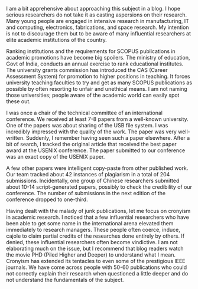I am a bit apprehensive about approaching this subject in a blog. I hope serious researchers do not take it as casting aspersions on their research. Many young 
people are engaged in intensive research in manufacturing, IT and computing, electronics, fabrications,  and space research. My intention is not to discourage 
them but to be aware of many influential researchers at elite academic institutions of the country.

Ranking institutions and the requirements for SCOPUS publications in academic promotions have become big spoilers. The ministry of education, Govt of India, 
conducts an annual exercise to rank educational institutes.  The university grants commission has introduced the CAS (Career Assessment System) for promotion to 
higher positions in teaching.  It forces university teaching faculties to try and get as many SCOPUS publications as possible by often resorting to unfair and 
unethical means. I am not naming those universities; people aware of the academic world can easily spot these out. 

I was once a chair of the technical committee of an international conference. We received at least 7-8 papers from a well-known university. One of the papers was 
about sharing of the USB file system. I was incredibly impressed with the quality of the work. The paper was very well-written. Suddenly, I remember having seen 
such a paper elsewhere. After a bit of search, I tracked the original article that received the best paper award at the USENIX conference.  The paper submitted to 
our conference was an exact copy of the USENIX paper. 

A few other papers were intelligent copy-paste from other published work.  Our team tracked about 42 instances of plagiarism in a total of 204 submissions. 
Incidentally, one group of Chinese researchers submitted about 10-14 script-generated papers, possibly to check the credibility of our conference.  The number of 
submissions in the next edition of the conference dropped to one-third. 

Having dealt with the malady of junk publications, let me focus on cronyism in academic research. I noticed that a few influential researchers who have been able 
to get some name in the international arena elevated them immediately to research managers. These people often coerce, induce, cajole to claim partial credits of 
the researches done entirely by others.  If denied, these influential researchers often become vindictive. I am not elaborating much on the issue, but I recommend 
that blog readers watch the movie PHD (Piled Higher and Deeper) to understand what I mean. Cronyism has extended its tentacles to even some of the prestigious 
IEEE journals.  We have come across people with 50-60 publications who could not correctly explain their research when questioned a little deeper and do not 
understand the fundamentals of the subject. 

